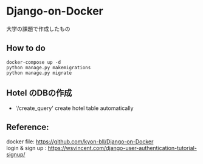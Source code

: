 # Django-on-Docker

大学の課題で作成したもの

## How to do
```
docker-compose up -d
python manage.py makemigrations
python manage.py migrate
```

## Hotel のDBの作成
- '/create_query' create hotel table automatically

## Reference:
docker file: https://github.com/kyon-bll/Django-on-Docker  
login & sign up : https://wsvincent.com/django-user-authentication-tutorial-signup/